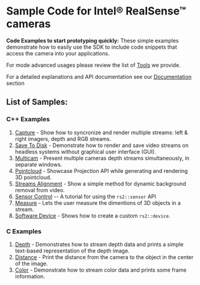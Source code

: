 # Sample Code for Intel® RealSense™ cameras
**Code Examples to start prototyping quickly:** These simple examples demonstrate how to easily use the SDK to include code snippets that access the camera into your applications.  

For mode advanced usages please review the list of [Tools](../tools) we provide. 

For a detailed explanations and API documentation see our [Documentation](../doc) section 
 
## List of Samples:
### C++ Examples
1. [Capture](./capture) - Show how to syncronize and render multiple streams: left & right imagers, depth and RGB streams. 
2. [Save To Disk](./save-to-disk) - Demonstrate how to render and save video streams on headless systems without graphical user interface (GUI). 
3. [Multicam](./multicam) - Present multiple cameras depth streams simultaneously, in separate windows.
4. [Pointcloud](./pointcloud) - Showcase Projection API while generating and rendering 3D pointcloud. 
5. [Streams Alignment](./align) - Show a simple method for dynamic background removal from video. 
6. [Sensor Control](./sensor-control) -- A tutorial for using the `rs2::sensor` API
7. [Measure](./measure) - Lets the user measure the dimentions of 3D objects in a stream.
8. [Software Device](./software-device) - Shows how to create a custom `rs2::device`.

### C Examples
1. [Depth](./C/depth) - Demonstrates how to stream depth data and prints a simple text-based representation of the depth image.
2. [Distance](./C/distance) - Print the distance from the camera to the object in the center of the image.
3. [Color](./C/color) - Demonstrate how to stream color data and prints some frame information.


